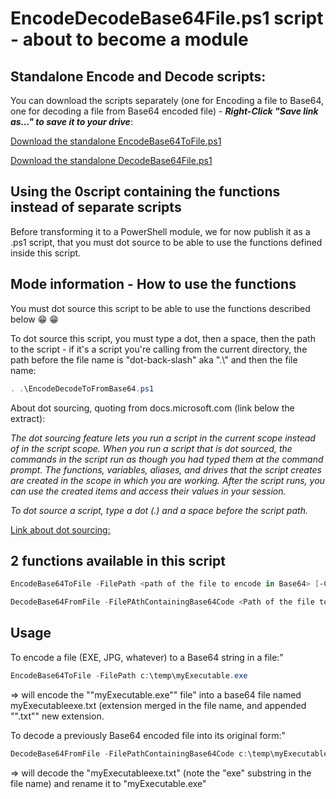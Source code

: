 # EncodeDecodeBase64File.ps1 script - about to become a module

## Standalone Encode and Decode scripts:

You can download the scripts separately (one for Encoding a file to Base64, one for decoding a file from Base64 encoded file) - _**Right-Click "Save link as..." to save it to your drive**_:

[Download the standalone EncodeBase64ToFile.ps1](https://raw.githubusercontent.com/SammyKrosoft/Encode-File-to-Base64-String-And-Decode/master/EncodeBase64ToFile.ps1)

[Download the standalone DecodeBase64File.ps1](https://raw.githubusercontent.com/SammyKrosoft/Encode-File-to-Base64-String-And-Decode/master/DecodeBase64File.ps1)

## Using the 0script containing the functions instead of separate scripts

Before transforming it to a PowerShell module, we for now publish it as a .ps1 script, that you must dot source to be able to use the functions defined inside this script.

## Mode information - How to use the functions

You must dot source this script to be able to use the functions described below :grin: :grin:

To dot source this script, you must type a dot, then a space, then the path to the script - if it's a script you're calling from the current directory, the path before the file name is "dot-back-slash" aka ".\\" and then the file name:
```powershell
. .\EncodeDecodeToFromBase64.ps1
```

About dot sourcing, quoting from docs.microsoft.com (link below the extract):

*The dot sourcing feature lets you run a script in the current scope instead of in the script scope. When you run a script that is dot sourced, the commands in the script run as though you had typed them at the command prompt. The functions, variables, aliases, and drives that the script creates are created in the scope in which you are working. After the script runs, you can use the created items and access their values in your session.*

*To dot source a script, type a dot (.) and a space before the script path.*


<a href = "https://docs.microsoft.com/en-us/powershell/module/microsoft.powershell.core/about/about_scripts?view=powershell-6" target = "_blank">Link about dot sourcing:</a>


## 2 functions available in this script

```powershell
EncodeBase64ToFile -FilePath <path of the file to encode in Base64> [-Compress] [-DestinationBase64StringFile <Path of the destination Base64 file (Optional - will generate from original file name if not specified)>]
```

```powershell
DecodeBase64FromFile -FilePAthContainingBase64Code <Path of the file to decode> [-DestinationFile <Path of the destination file (optional - will generate from Base64 file name if not specified)>]
```

## Usage


To encode a file (EXE, JPG, whatever) to a Base64 string in a file:"

```powershell
EncodeBase64ToFile -FilePath c:\temp\myExecutable.exe
```
=> will encode the ""myExecutable.exe"" file" 
into a base64 file named myExecutableexe.txt (extension merged in the file name, and appended "".txt"" new
extension.


To decode a previously Base64 encoded file into its original form:"
```powershell
DecodeBase64FromFile -FilePathContainingBase64Code c:\temp\myExecutableexe.txt
```

=> will decode the "myExecutableexe.txt" (note the "exe" substring in the file name) and rename it to "myExecutable.exe"
